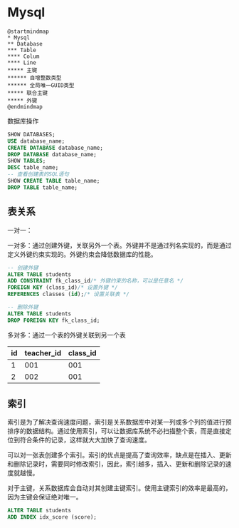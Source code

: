 # Mysql

```plantuml
@startmindmap
* Mysql
** Database
*** Table
**** Colum
**** Line
***** 主键
****** 自增整数类型
****** 全局唯一GUID类型
***** 联合主键
***** 外键
@endmindmap
```

数据库操作

```sql
SHOW DATABASES;
USE database_name;
CREATE DATABASE database_name;
DROP DATABASE database_name;
SHOW TABLES;
DESC table_name;
-- 查看创建表的SQL语句
SHOW CREATE TABLE table_name;
DROP TABLE table_name;
```

## 表关系

一对一：

一对多：通过创建外键，关联另外一个表。外键并不是通过列名实现的，而是通过定义外键约束实现的。外键约束会降低数据库的性能。

```sql
-- 创建外键
ALTER TABLE students
ADD CONSTRAINT fk_class_id/* 外键约束的名称，可以是任意名 */
FOREIGN KEY (class_id)/* 设置外键 */
REFERENCES classes (id);/* 设置关联表 */

-- 删除外键
ALTER TABLE students
DROP FOREIGN KEY fk_class_id;
```

多对多：通过一个表的外键关联到另一个表

| id  | teacher_id | class_id |
| --- | ---------- | -------- |
| 1   | 001        | 001      |
| 2   | 002        | 001      |

## 索引

索引是为了解决查询速度问题，索引是关系数据库中对某一列或多个列的值进行预排序的数据结构。通过使用索引，可以让数据库系统不必扫描整个表，而是直接定位到符合条件的记录，这样就大大加快了查询速度。

可以对一张表创建多个索引。索引的优点是提高了查询效率，缺点是在插入、更新和删除记录时，需要同时修改索引，因此，索引越多，插入、更新和删除记录的速度就越慢。

对于主键，关系数据库会自动对其创建主键索引。使用主键索引的效率是最高的，因为主键会保证绝对唯一。

```sql
ALTER TABLE students
ADD INDEX idx_score (score);
```
